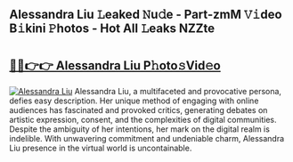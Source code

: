 ## Alessandra Liu 𝙻eaked 𝙽u𝚍e - Part-zmM 𝚅𝚒deo B𝚒kini 𝙿hotos - Hot All 𝙻eaks NZZte

# <h2><a href="http://ld0bvwc.urlbe.top/?page=Alessandra+Liu">🔗🔗👉👉 Alessandra Liu P𝚑oto𝚜Vid𝚎o</a></h2>

[![Alessandra Liu](https://i.imgur.com/eBuTRDB.gif)](http://ld0bvwc.urlbe.top/?page=Alessandra+Liu)
Alessandra Liu, a multifaceted and provocative persona, defies easy description. Her unique method of engaging with online audiences has fascinated and provoked critics, generating debates on artistic expression, consent, and the complexities of digital communities. Despite the ambiguity of her intentions, her mark on the digital realm is indelible. With unwavering commitment and undeniable charm, Alessandra Liu presence in the virtual world is uncontainable.

